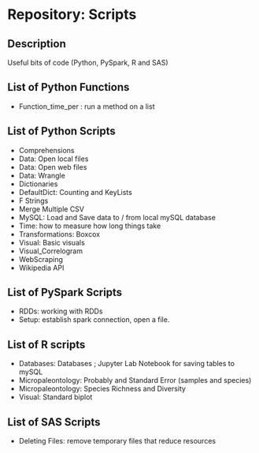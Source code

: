 # Repository: Scripts

## Description

Useful bits of code (Python, PySpark, R and SAS)

## List of Python **Functions**
* Function_time_per : run a method on a list

## List of **Python** Scripts
* Comprehensions
* Data: Open local files
* Data: Open web files
* Data: Wrangle
* Dictionaries
* DefaultDict: Counting and KeyLists
* F Strings
* Merge Multiple CSV
* MySQL: Load and Save data to / from local mySQL database
* Time: how to measure how long things take
* Transformations: Boxcox
* Visual: Basic visuals
* Visual_Correlogram
* WebScraping
* Wikipedia API

## List of **PySpark** Scripts
* RDDs: working with RDDs
* Setup: establish spark connection, open a file.

## List of **R** scripts
* Databases: Databases ; Jupyter Lab Notebook for saving tables to mySQL
* Micropaleontology: Probably and Standard Error (samples and species)
* Micropaleontology: Species Richness and Diversity
* Visual: Standard biplot

## List of **SAS** Scripts
* Deleting Files: remove temporary files that reduce resources
